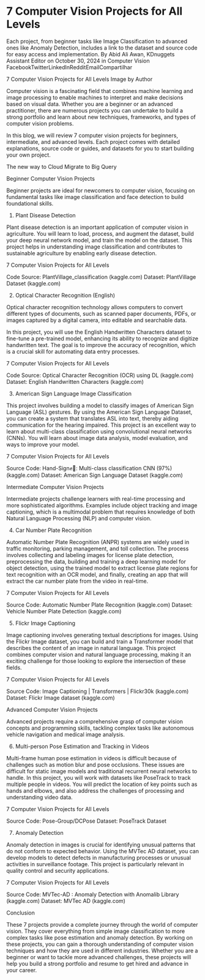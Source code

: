 # 7 Computer Vision Projects for All Levels
Each project, from beginner tasks like Image Classification to advanced ones like Anomaly Detection, includes a link to the dataset and source code for easy access and implementation.
By Abid Ali Awan, KDnuggets Assistant Editor on October 30, 2024 in Computer Vision
FacebookTwitterLinkedInRedditEmailCompartilhar


7 Computer Vision Projects for All Levels
Image by Author

 
Computer vision is a fascinating field that combines machine learning and image processing to enable machines to interpret and make decisions based on visual data. Whether you are a beginner or an advanced practitioner, there are numerous projects you can undertake to build a strong portfolio and learn about new techniques, frameworks, and types of computer vision problems.

In this blog, we will review 7 computer vision projects for beginners, intermediate, and advanced levels. Each project comes with detailed explanations, source code or guides, and datasets for you to start building your own project.

The new way to Cloud
Migrate to Big Query

 

Beginner Computer Vision Projects
 

Beginner projects are ideal for newcomers to computer vision, focusing on fundamental tasks like image classification and face detection to build foundational skills.

 


1. Plant Disease Detection
 
Plant disease detection is an important application of computer vision in agriculture. You will learn to load, process, and augment the dataset, build your deep neural network model, and train the model on the dataset. This project helps in understanding image classification and contributes to sustainable agriculture by enabling early disease detection.

 

7 Computer Vision Projects for All Levels

 
Code Source: PlantVillage_classification (kaggle.com)
Dataset: PlantVillage Dataset (kaggle.com)
 


2. Optical Character Recognition (English)
 
Optical character recognition technology allows computers to convert different types of documents, such as scanned paper documents, PDFs, or images captured by a digital camera, into editable and searchable data. 

In this project, you will use the English Handwritten Characters dataset to fine-tune a pre-trained model, enhancing its ability to recognize and digitize handwritten text. The goal is to improve the accuracy of recognition, which is a crucial skill for automating data entry processes.
 

7 Computer Vision Projects for All Levels

 
Code Source: Optical Character Recognition (OCR) using DL (kaggle.com)
Dataset: English Handwritten Characters (kaggle.com)
 


3. American Sign Language Image Classification
 
This project involves building a model to classify images of American Sign Language (ASL) gestures. By using the American Sign Language Dataset, you can create a system that translates ASL into text, thereby aiding communication for the hearing impaired. This project is an excellent way to learn about multi-class classification using convolutional neural networks (CNNs). You will learn about image data analysis, model evaluation, and ways to improve your model.
 

7 Computer Vision Projects for All Levels

 
Source Code: Hand-Sign✊🖖: Multi-class classification CNN (97%) (kaggle.com)
Dataset: American Sign Language Dataset (kaggle.com)
 


Intermediate Computer Vision Projects
 
Intermediate projects challenge learners with real-time processing and more sophisticated algorithms. Examples include object tracking and image captioning, which is a multimodal problem that requires knowledge of both Natural Language Processing (NLP) and computer vision.

 


4. Car Number Plate Recognition
 
Automatic Number Plate Recognition (ANPR) systems are widely used in traffic monitoring, parking management, and toll collection. The process involves collecting and labeling images for license plate detection, preprocessing the data, building and training a deep learning model for object detection, using the trained model to extract license plate regions for text recognition with an OCR model, and finally, creating an app that will extract the car number plate from the video in real-time.

 

7 Computer Vision Projects for All Levels

 
Source Code: Automatic Number Plate Recognition (kaggle.com)
Dataset: Vehicle Number Plate Detection (kaggle.com)
 


5. Flickr Image Captioning
 
Image captioning involves generating textual descriptions for images. Using the Flickr Image dataset, you can build and train a Transformer model that describes the content of an image in natural language. This project combines computer vision and natural language processing, making it an exciting challenge for those looking to explore the intersection of these fields. 

 

7 Computer Vision Projects for All Levels

 
Source Code: Image Captioning | Transformers | Flickr30k (kaggle.com)
Dataset: Flickr Image dataset (kaggle.com)
 


Advanced Computer Vision Projects
 

Advanced projects require a comprehensive grasp of computer vision concepts and programming skills, tackling complex tasks like autonomous vehicle navigation and medical image analysis.

 


6. Multi-person Pose Estimation and Tracking in Videos
 
Multi-frame human pose estimation in videos is difficult because of challenges such as motion blur and pose occlusions. These issues are difficult for static image models and traditional recurrent neural networks to handle. In this project, you will work with datasets like PoseTrack to track multiple people in videos. You will predict the location of key points such as hands and elbows, and also address the challenges of processing and understanding video data. 

 

7 Computer Vision Projects for All Levels

 
Source Code: Pose-Group/DCPose
Dataset: PoseTrack Dataset
 


7. Anomaly Detection
 
Anomaly detection in images is crucial for identifying unusual patterns that do not conform to expected behavior. Using the MVTec AD dataset, you can develop models to detect defects in manufacturing processes or unusual activities in surveillance footage. This project is particularly relevant in quality control and security applications.

 

7 Computer Vision Projects for All Levels

 
Source Code: MVTec-AD : Anomaly Detection with Anomalib Library (kaggle.com)
Dataset: MVTec AD (kaggle.com)
 


Conclusion
 
These 7 projects provide a complete journey through the world of computer vision. They cover everything from simple image classification to more complex tasks like pose estimation and anomaly detection. By working on these projects, you can gain a thorough understanding of computer vision techniques and how they are used in different industries. Whether you are a beginner or want to tackle more advanced challenges, these projects will help you build a strong portfolio and resume to get hired and advance in your career.



